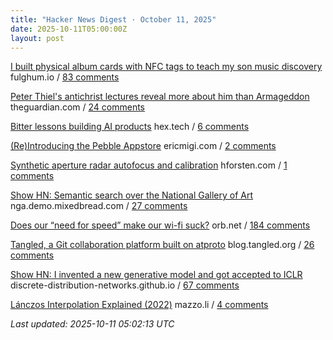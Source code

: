 ```yaml
---
title: "Hacker News Digest · October 11, 2025"
date: 2025-10-11T05:00:00Z
layout: post
---
```


[I built physical album cards with NFC tags to teach my son music discovery](https://fulghum.io/album-cards)  fulghum.io / [83 comments](https://news.ycombinator.com/item?id=45543475)

[Peter Thiel's antichrist lectures reveal more about him than Armageddon](https://www.theguardian.com/technology/ng-interactive/2025/oct/10/peter-thiel-antichrist-lectures)  theguardian.com / [24 comments](https://news.ycombinator.com/item?id=45546478)

[Bitter lessons building AI products](https://hex.tech/blog/bitter-lessons-building-ai-in-hex-product-management/)  hex.tech / [6 comments](https://news.ycombinator.com/item?id=45546200)

[(Re)Introducing the Pebble Appstore](https://ericmigi.com/blog/re-introducing-the-pebble-appstore/)  ericmigi.com / [2 comments](https://news.ycombinator.com/item?id=45544228)

[Synthetic aperture radar autofocus and calibration](https://hforsten.com/synthetic-aperture-radar-autofocus-and-calibration.html)  hforsten.com / [1 comments](https://news.ycombinator.com/item?id=45512300)

[Show HN: Semantic search over the National Gallery of Art](https://nga.demo.mixedbread.com/)  nga.demo.mixedbread.com / [27 comments](https://news.ycombinator.com/item?id=45543471)

[Does our “need for speed” make our wi-fi suck?](https://orb.net/blog/does-speed-make-wifi-suck)  orb.net / [184 comments](https://news.ycombinator.com/item?id=45542444)

[Tangled, a Git collaboration platform built on atproto](https://blog.tangled.org/intro)  blog.tangled.org / [26 comments](https://news.ycombinator.com/item?id=45543899)

[Show HN: I invented a new generative model and got accepted to ICLR](https://discrete-distribution-networks.github.io/)  discrete-distribution-networks.github.io / [67 comments](https://news.ycombinator.com/item?id=45536694)

[Lánczos Interpolation Explained (2022)](https://mazzo.li/posts/lanczos.html)  mazzo.li / [4 comments](https://news.ycombinator.com/item?id=45479694)


_Last updated: 2025-10-11 05:02:13 UTC_
